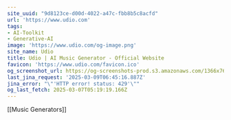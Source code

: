 ```yaml
---
site_uuid: "9d8123ce-d00d-4022-a47c-fbb8b5c8acfd"
url: 'https://www.udio.com'
tags:
- AI-Toolkit
- Generative-AI
image: 'https://www.udio.com/og-image.png'
site_name: Udio
title: Udio | AI Music Generator - Official Website
favicon: 'https://www.udio.com/favicon.ico'
og_screenshot_url: https://og-screenshots-prod.s3.amazonaws.com/1366x768/80/false/4712dd8ae1e7383caffd8ec99bee7fb05175116ad55b504f1177d24ab60c8a4f.jpeg
last_jina_request: '2025-03-09T06:45:16.887Z'
jina_error: "\"'HTTP error! status: 429'\""
og_last_fetch: 2025-03-07T05:19:19.166Z
---
```

[[Music Generators]]

